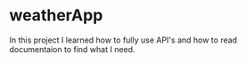 # weatherApp

In this project I learned how to fully use API's and how to read documentaion to find what I need. 
